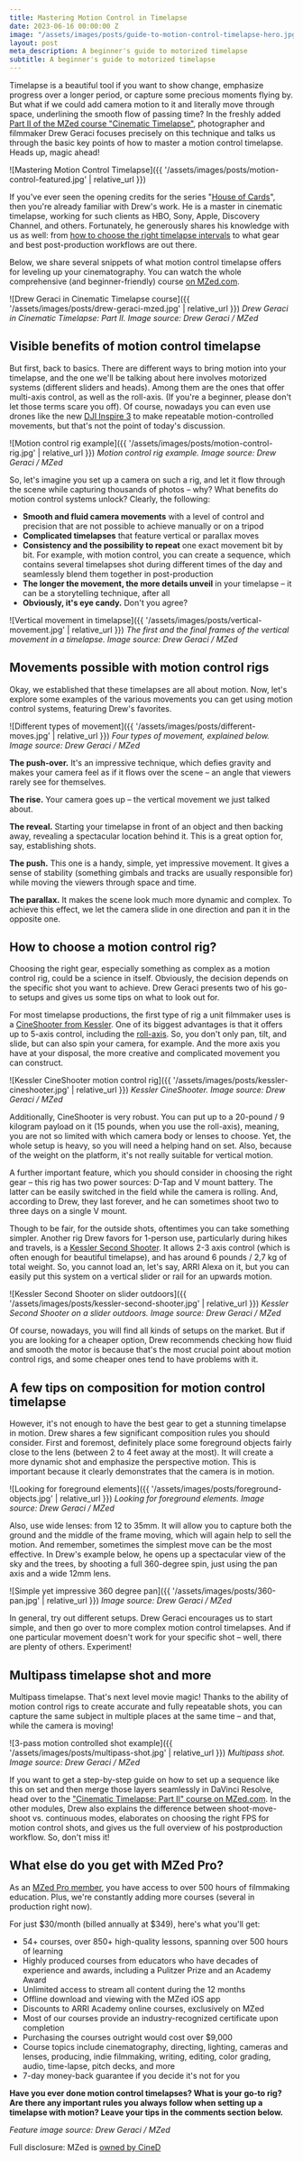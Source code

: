 ```yaml
---
title: Mastering Motion Control in Timelapse
date: 2023-06-16 00:00:00 Z
image: "/assets/images/posts/guide-to-motion-control-timelapse-hero.jpg"
layout: post
meta_description: A beginner's guide to motorized timelapse
subtitle: A beginner's guide to motorized timelapse
---
```


Timelapse is a beautiful tool if you want to show change, emphasize progress over a longer period, or capture some precious moments flying by. But what if we could add camera motion to it and literally move through space, underlining the smooth flow of passing time? In the freshly added [Part II of the MZed course "Cinematic Timelapse"](https://www.mzed.com/courses/cinematic-timelapse-drew-geraci?tap_a=17272-420962&tap_s=3880741-f10cef), photographer and filmmaker Drew Geraci focuses precisely on this technique and talks us through the basic key points of how to master a motion control timelapse. Heads up, magic ahead!

![Mastering Motion Control Timelapse]({{ '/assets/images/posts/motion-control-featured.jpg' | relative_url }})

If you've ever seen the opening credits for the series "[House of Cards](https://www.netflix.com/title/70178217)", then you're already familiar with Drew's work. He is a master in cinematic timelapse, working for such clients as HBO, Sony, Apple, Discovery Channel, and others. Fortunately, he generously shares his knowledge with us as well: from [how to choose the right timelapse intervals](https://www.cined.com/how-to-choose-the-right-timelapse-intervals/) to what gear and best post-production workflows are out there.

Below, we share several snippets of what motion control timelapse offers for leveling up your cinematography. You can watch the whole comprehensive (and beginner-friendly) course [on MZed.com](https://www.mzed.com/courses/cinematic-timelapse-drew-geraci?tap_a=17272-420962&tap_s=3880741-f10cef).

![Drew Geraci in Cinematic Timelapse course]({{ '/assets/images/posts/drew-geraci-mzed.jpg' | relative_url }})
*Drew Geraci in Cinematic Timelapse: Part II. Image source: Drew Geraci / MZed*

## Visible benefits of motion control timelapse

But first, back to basics. There are different ways to bring motion into your timelapse, and the one we'll be talking about here involves motorized systems (different sliders and heads). Among them are the ones that offer multi-axis control, as well as the roll-axis. (If you're a beginner, please don't let those terms scare you off). Of course, nowadays you can even use drones like the new [DJI Inspire 3](https://www.cined.com/dji-inspire-3-drone-explained-full-frame-8k-cinema-drone/) to make repeatable motion-controlled movements, but that's not the point of today's discussion.

![Motion control rig example]({{ '/assets/images/posts/motion-control-rig.jpg' | relative_url }})
*Motion control rig example. Image source: Drew Geraci / MZed*

So, let's imagine you set up a camera on such a rig, and let it flow through the scene while capturing thousands of photos – why? What benefits do motion control systems unlock? Clearly, the following:

- **Smooth and fluid camera movements** with a level of control and precision that are not possible to achieve manually or on a tripod
- **Complicated timelapses** that feature vertical or parallax moves
- **Consistency and the possibility to repeat** one exact movement bit by bit. For example, with motion control, you can create a sequence, which contains several timelapses shot during different times of the day and seamlessly blend them together in post-production
- **The longer the movement, the more details unveil** in your timelapse – it can be a storytelling technique, after all
- **Obviously, it's eye candy.** Don't you agree?

![Vertical movement in timelapse]({{ '/assets/images/posts/vertical-movement.jpg' | relative_url }})
*The first and the final frames of the vertical movement in a timelapse. Image source: Drew Geraci / MZed*

## Movements possible with motion control rigs

Okay, we established that these timelapses are all about motion. Now, let's explore some examples of the various movements you can get using motion control systems, featuring Drew's favorites.

![Different types of movement]({{ '/assets/images/posts/different-moves.jpg' | relative_url }})
*Four types of movement, explained below. Image source: Drew Geraci / MZed*

**The push-over.** It's an impressive technique, which defies gravity and makes your camera feel as if it flows over the scene – an angle that viewers rarely see for themselves.

**The rise.** Your camera goes up – the vertical movement we just talked about.

**The reveal.** Starting your timelapse in front of an object and then backing away, revealing a spectacular location behind it. This is a great option for, say, establishing shots.

**The push.** This one is a handy, simple, yet impressive movement. It gives a sense of stability (something gimbals and tracks are usually responsible for) while moving the viewers through space and time.

**The parallax.** It makes the scene look much more dynamic and complex. To achieve this effect, we let the camera slide in one direction and pan it in the opposite one.

## How to choose a motion control rig?

Choosing the right gear, especially something as complex as a motion control rig, could be a science in itself. Obviously, the decision depends on the specific shot you want to achieve. Drew Geraci presents two of his go-to setups and gives us some tips on what to look out for.

For most timelapse productions, the first type of rig a unit filmmaker uses is a [CineShooter from Kessler](https://www.bhphotovideo.com/c/product/1624462-REG/kessler_crane_csh1001_cineshooter_pan_tilt.html/BI/7953/KBID/8488/SID/mascha). One of its biggest advantages is that it offers up to 5-axis control, including the [roll-axis](https://www.bhphotovideo.com/c/product/1714201-REG/kessler_crane_csh1007_cineshooter_roll_axis.html/BI/7953/KBID/8488/SID/mascha). So, you don't only pan, tilt, and slide, but can also spin your camera, for example. And the more axis you have at your disposal, the more creative and complicated movement you can construct.

![Kessler CineShooter motion control rig]({{ '/assets/images/posts/kessler-cineshooter.jpg' | relative_url }})
*Kessler CineShooter. Image source: Drew Geraci / MZed*

Additionally, CineShooter is very robust. You can put up to a 20-pound / 9 kilogram payload on it (15 pounds, when you use the roll-axis), meaning, you are not so limited with which camera body or lenses to choose. Yet, the whole setup is heavy, so you will need a helping hand on set. Also, because of the weight on the platform, it's not really suitable for vertical motion.

A further important feature, which you should consider in choosing the right gear – this rig has two power sources: D-Tap and V mount battery. The latter can be easily switched in the field while the camera is rolling. And, according to Drew, they last forever, and he can sometimes shoot two to three days on a single V mount.

Though to be fair, for the outside shots, oftentimes you can take something simpler. Another rig Drew favors for 1-person use, particularly during hikes and travels, is a [Kessler Second Shooter](https://www.bhphotovideo.com/c/product/1613749-REG/kessler_crane_ss2013_second_shooter_pro_slide_pan_tilt.html/BI/7953/KBID/8488/SID/mascha). It allows 2-3 axis control (which is often enough for beautiful timelapse), and has around 6 pounds / 2,7 kg of total weight. So, you cannot load an, let's say, ARRI Alexa on it, but you can easily put this system on a vertical slider or rail for an upwards motion.

![Kessler Second Shooter on slider outdoors]({{ '/assets/images/posts/kessler-second-shooter.jpg' | relative_url }})
*Kessler Second Shooter on a slider outdoors. Image source: Drew Geraci / MZed*

Of course, nowadays, you will find all kinds of setups on the market. But if you are looking for a cheaper option, Drew recommends checking how fluid and smooth the motor is because that's the most crucial point about motion control rigs, and some cheaper ones tend to have problems with it.

## A few tips on composition for motion control timelapse

However, it's not enough to have the best gear to get a stunning timelapse in motion. Drew shares a few significant composition rules you should consider. First and foremost, definitely place some foreground objects fairly close to the lens (between 2 to 4 feet away at the most). It will create a more dynamic shot and emphasize the perspective motion. This is important because it clearly demonstrates that the camera is in motion.

![Looking for foreground elements]({{ '/assets/images/posts/foreground-objects.jpg' | relative_url }})
*Looking for foreground elements. Image source: Drew Geraci / MZed*

Also, use wide lenses: from 12 to 35mm. It will allow you to capture both the ground and the middle of the frame moving, which will again help to sell the motion. And remember, sometimes the simplest move can be the most effective. In Drew's example below, he opens up a spectacular view of the sky and the trees, by shooting a full 360-degree spin, just using the pan axis and a wide 12mm lens.

![Simple yet impressive 360 degree pan]({{ '/assets/images/posts/360-pan.jpg' | relative_url }})
*Image source: Drew Geraci / MZed*

In general, try out different setups. Drew Geraci encourages us to start simple, and then go over to more complex motion control timelapses. And if one particular movement doesn't work for your specific shot – well, there are plenty of others. Experiment!

## Multipass timelapse shot and more

Multipass timelapse. That's next level movie magic! Thanks to the ability of motion control rigs to create accurate and fully repeatable shots, you can capture the same subject in multiple places at the same time – and that, while the camera is moving!

![3-pass motion controlled shot example]({{ '/assets/images/posts/multipass-shot.jpg' | relative_url }})
*Multipass shot. Image source: Drew Geraci / MZed*

If you want to get a step-by-step guide on how to set up a sequence like this on set and then merge those layers seamlessly in DaVinci Resolve, head over to the ["Cinematic Timelapse: Part II" course on MZed.com](https://www.mzed.com/courses/cinematic-timelapse-drew-geraci?tap_a=17272-420962&tap_s=3880741-f10cef). In the other modules, Drew also explains the difference between shoot-move-shoot vs. continuous modes, elaborates on choosing the right FPS for motion control shots, and gives us the full overview of his postproduction workflow. So, don't miss it!

## What else do you get with MZed Pro?

As an [MZed Pro member](https://www.mzed.com?tap_a=17272-420962&tap_s=3880741-f10cef), you have access to over 500 hours of filmmaking education. Plus, we're constantly adding more courses (several in production right now).

For just $30/month (billed annually at $349), here's what you'll get:

- 54+ courses, over 850+ high-quality lessons, spanning over 500 hours of learning
- Highly produced courses from educators who have decades of experience and awards, including a Pulitzer Prize and an Academy Award
- Unlimited access to stream all content during the 12 months
- Offline download and viewing with the MZed iOS app
- Discounts to ARRI Academy online courses, exclusively on MZed
- Most of our courses provide an industry-recognized certificate upon completion
- Purchasing the courses outright would cost over $9,000
- Course topics include cinematography, directing, lighting, cameras and lenses, producing, indie filmmaking, writing, editing, color grading, audio, time-lapse, pitch decks, and more
- 7-day money-back guarantee if you decide it's not for you

**Have you ever done motion control timelapses? What is your go-to rig? Are there any important rules you always follow when setting up a timelapse with motion? Leave your tips in the comments section below.**

*Feature image source: Drew Geraci / MZed*

Full disclosure: MZed is [owned by CineD](https://www.cined.com/cined-acquires-mzed/)